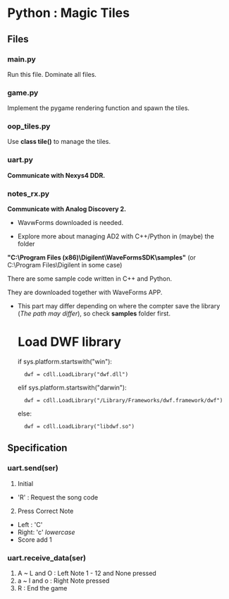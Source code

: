 # Python : Magic Tiles 

## Files

### main.py
Run this file. Dominate all files.

### game.py
Implement the pygame rendering function and spawn the tiles.

### oop_tiles.py
Use **class tile()** to manage the tiles.

### uart.py
**Communicate with Nexys4 DDR.**

### notes_rx.py
**Communicate with Analog Discovery 2.**

- WavwForms downloaded is needed.

- Explore more about managing AD2 with C++/Python in (maybe) the folder 

**"C:\Program Files (x86)\Digilent\WaveFormsSDK\samples"** (or C:\Program Files\Digilent in some case)

There are some sample code written in C++ and Python. 

They are downloaded together with WaveForms APP.

- This part may differ depending on where the compter save the library (*The path may differ*), 
so check **samples** folder first.

    # Load DWF library
    
    if sys.platform.startswith("win"):

        dwf = cdll.LoadLibrary("dwf.dll") 

    elif sys.platform.startswith("darwin"):

        dwf = cdll.LoadLibrary("/Library/Frameworks/dwf.framework/dwf")

    else:

        dwf = cdll.LoadLibrary("libdwf.so")

## Specification

### uart.send(ser)
1. Initial
- 'R' : Request the song code
2. Press Correct Note
- Left : 'C'
- Right: 'c' *lowercase*
- Score add 1

### uart.receive_data(ser)
1. A ~ L and O : Left Note 1 - 12 and None pressed
2. a ~ l and o : Right Note pressed
3. R : End the game

